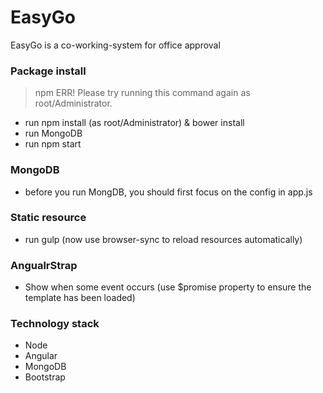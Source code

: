 # EasyGo
EasyGo is a co-working-system for office approval

### Package install
>npm ERR! Please try running this command again as root/Administrator.

 - run npm install (as root/Administrator) & bower install
 - run MongoDB
 - run npm start

### MongoDB

 - before you run MongDB, you should first focus on the config in app.js 

### Static resource

 - run gulp (now use browser-sync to reload resources automatically)

### AngualrStrap

 - Show when some event occurs (use $promise property to ensure the template has been loaded)

### Technology stack

 - Node
 - Angular
 - MongoDB
 - Bootstrap